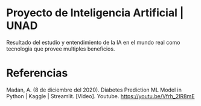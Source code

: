 # Proyecto de Inteligencia Artificial | UNAD
Resultado del estudio y entendimiento de la IA en el mundo real como tecnologia que provee multiples beneficios.

# Referencias

Madan, A. (8 de diciembre del 2020). Diabetes Prediction ML Model in Python | Kaggle | Streamlit. [Video]. Youtube. https://youtu.be/Vfrh_2IR8mE 
